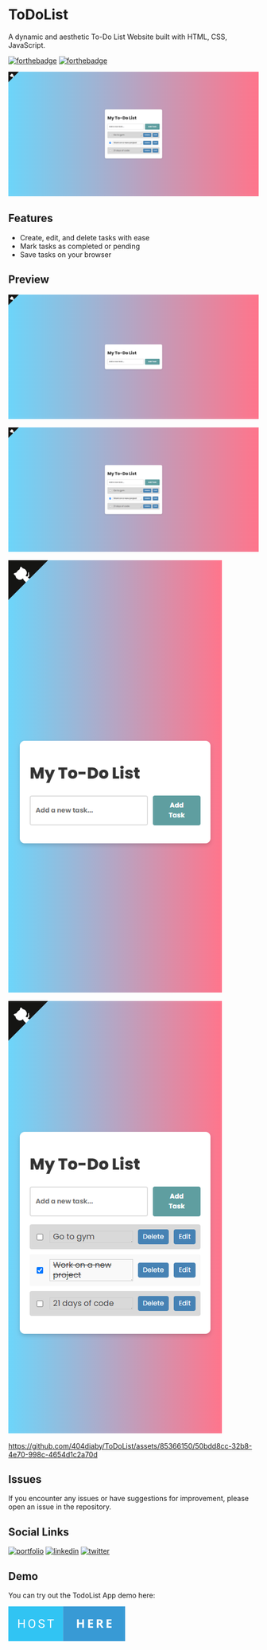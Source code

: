 # ToDoList
A dynamic and aesthetic To-Do List Website built with HTML, CSS, JavaScript.

[![forthebadge](http://forthebadge.com/images/badges/built-with-love.svg)](http://forthebadge.com) [![forthebadge](https://forthebadge.com/images/badges/works-on-my-machine.svg)](https://forthebadge.com)

![Preview Image](./demo/demo2.png)


## Features

* Create, edit, and delete tasks with ease
* Mark tasks as completed or pending
* Save tasks on your browser


## Preview


![Preview Image](./demo/demo.png)

![Preview Image](./demo/demo2.png)



![Preview Image](./demo/demo3.png)

![Preview Image](./demo/demo4.png)


https://github.com/404diaby/ToDoList/assets/85366150/50bdd8cc-32b8-4e70-998c-4654d1c2a70d

## Issues

If you encounter any issues or have suggestions for improvement, please open an issue in the repository.


## Social Links

[![portfolio](https://img.shields.io/badge/my_portfolio-FF7B00?style=for-the-badge&logo=ko-fi&logoColor=white)](https://diaby-mamadou.vercel.app/)
[![linkedin](https://img.shields.io/badge/linkedin-0A66C2?style=for-the-badge&logo=linkedin&logoColor=white)](https://www.linkedin.com/in/mamadou-diaby-107351231/)
[![twitter](https://img.shields.io/badge/twitter-1DA1F2?style=for-the-badge&logo=twitter&logoColor=white)](https://twitter.com/404diaby)
## Demo

You can try out the TodoList App demo here: 


[![forthebadge](./assets/image/host-here.svg)](https://404diaby-to-do-list-app.vercel.app/)




